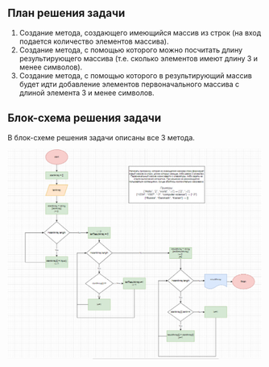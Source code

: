 ## План решения задачи ##
1. Создание метода, создающего имеющийся массив из строк (на вход подается количество элементов массива).
2. Создание метода, с помощью которого можно посчитать длину результирующего массива (т.е. сколько элементов имеют длину 3 и менее символов).
3. Создание метода, с помощью которого в результирующий массив будет идти добавление элементов первоначального массива с длиной элемента 3 и менее символов. 

## Блок-схема решения задачи ##

В блок-схеме решения задачи описаны все 3 метода.

![Блок-схема решения контрольной задачи](scheme.png)